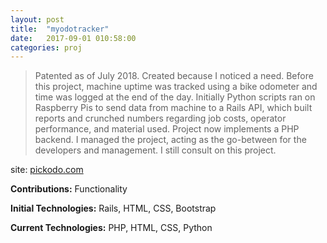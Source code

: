 ```yaml
---
layout: post
title:  "myodotracker"
date:   2017-09-01 010:58:00
categories: proj
---
```

> Patented as of July 2018. Created because I noticed a need. Before this project, machine uptime was tracked using a bike odometer and time was logged at the end of the day. Initially Python scripts ran on Raspberry Pis to send data from machine to a Rails API, which built reports and crunched numbers regarding job costs, operator performance, and material used. Project now implements a PHP backend. I managed the project, acting as the go-between for the developers and management. I still consult on this project.

site: [pickodo.com](https://www.pickodo.com/)

**Contributions:** Functionality

**Initial Technologies:** Rails, HTML, CSS, Bootstrap

**Current Technologies:** PHP, HTML, CSS, Python